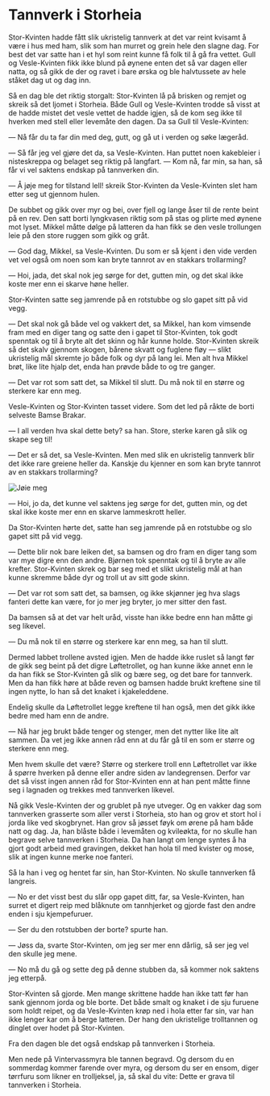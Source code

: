 # Tannverk i Storheia

Stor-Kvinten hadde fått slik ukristelig tannverk at det var reint kvisamt å være i hus med ham, slik som han murret og grein hele den slagne dag. For best det var satte han i et hyl som reint kunne få folk til å gå fra vettet. Gull og Vesle-Kvinten fikk ikke blund på øynene enten det så var dagen eller natta, og så gikk de der og ravet i bare ørska og ble halvtussete av hele ståket dag ut og dag inn.

Så en dag ble det riktig storgalt: Stor-Kvinten lå på brisken og remjet og skreik så det ljomet i Storheia. Både Gull og Vesle-Kvinten trodde så visst at de hadde mistet det vesle vettet de hadde igjen, så de kom seg ikke til hverken med stell eller levemåte den dagen. Da sa Gull til Vesle-Kvinten:

— Nå får du ta far din med deg, gutt, og gå ut i verden og søke lægeråd.

— Så får jeg vel gjøre det da, sa Vesle-Kvinten. Han puttet noen kakebleier i nisteskreppa og belaget seg riktig på langfart. — Kom nå, far min, sa han, så får vi vel saktens endskap på tannverken din.

— Å jøje meg for tilstand lell! skreik Stor-Kvinten da Vesle-Kvinten slet ham etter seg ut gjennom hulen.

De subbet og gikk over myr og bei, over fjell og lange åser til de rente beint på en rev. Den satt borti lyngkvasen riktig som på stas og plirte med øynene mot lyset. Mikkel måtte dølge på latteren da han fikk se den vesle trollungen leie på den store ruggen som gikk og gråt.

— God dag, Mikkel, sa Vesle-Kvinten. Du som er så kjent i den vide verden vet vel også om noen som kan bryte tannrot av en stakkars trollarming?

— Hoi, jada, det skal nok jeg sørge for det, gutten min, og det skal ikke koste mer enn ei skarve høne heller.

Stor-Kvinten satte seg jamrende på en rotstubbe og slo gapet sitt på vid vegg.

— Det skal nok gå både vel og vakkert det, sa Mikkel, han kom vimsende fram med en diger tang og satte den i gapet til Stor-Kvinten, tok godt spenntak og til å bryte alt det skinn og hår kunne holde. Stor-Kvinten skreik så det skalv gjennom skogen, bårene skvatt og fuglene fløy — slikt ukristelig mål skremte jo både folk og dyr på lang lei. Men alt hva Mikkel brøt, like lite hjalp det, enda han prøvde både to og tre ganger.

— Det var rot som satt det, sa Mikkel til slutt. Du må nok til en større og sterkere kar enn meg.

Vesle-Kvinten og Stor-Kvinten tasset videre. Som det led på råkte de borti selveste Bamse Brakar.

— I all verden hva skal dette bety? sa han. Store, sterke karen gå slik og skape seg til!

— Det er så det, sa Vesle-Kvinten. Men med slik en ukristelig tannverk blir det ikke rare greiene heller da. Kanskje du kjenner en som kan bryte tannrot av en stakkars trollarming?

![Jøie meg](./tannverk.png)

— Hoi, jo da, det kunne vel saktens jeg sørge for det, gutten min, og det skal ikke koste mer enn en skarve lammeskrott heller.

Da Stor-Kvinten hørte det, satte han seg jamrende på en rotstubbe og slo gapet sitt på vid vegg.

— Dette blir nok bare leiken det, sa bamsen og dro fram en diger tang som var mye digre enn den andre. Bjørnen tok spenntak og til å bryte av alle krefter. Stor-Kvinten skrek og bar seg med et slikt ukristelig mål at han kunne skremme både dyr og troll ut av sitt gode skinn.

— Det var rot som satt det, sa bamsen, og ikke skjønner jeg hva slags fanteri dette kan være, for jo mer jeg bryter, jo mer sitter den fast.

Da bamsen så at det var helt uråd, visste han ikke bedre enn han måtte gi seg likevel.

— Du må nok til en større og sterkere kar enn meg, sa han til slutt.

Dermed labbet trollene avsted igjen. Men de hadde ikke ruslet så langt før de gikk seg beint på det digre Løftetrollet, og han kunne ikke annet enn le da han fikk se Stor-Kvinten gå slik og bære seg, og det bare for tannverk. Men da han fikk høre at både reven og bamsen hadde brukt kreftene sine til ingen nytte, lo han så det knaket i kjakeleddene.

Endelig skulle da Løftetrollet legge kreftene til han også, men det gikk ikke bedre med ham enn de andre.

— Nå har jeg brukt både tenger og stenger, men det nytter like lite alt sammen. Da vet jeg ikke annen råd enn at du får gå til en som er større og sterkere enn meg.

Men hvem skulle det være? Større og sterkere troll enn Løftetrollet var ikke å spørre hverken på denne eller andre siden av landegrensen. Derfor var det så visst ingen annen råd for Stor-Kvinten enn at han pent måtte finne seg i lagnaden og trekkes med tannverken likevel.

Nå gikk Vesle-Kvinten der og grublet på nye utveger. Og en vakker dag som tannverken grasserte som aller verst i Storheia, sto han og grov et stort hol i jorda like ved skogbrynet. Han grov så jøsset føyk om ørene på ham både natt og dag. Ja, han blåste både i levemåten og kvileøkta, for no skulle han begrave selve tannverken i Storheia. Da han langt om lenge syntes å ha gjort godt arbeid med gravingen, dekket han hola til med kvister og mose, slik at ingen kunne merke noe fanteri.

Så la han i veg og hentet far sin, han Stor-Kvinten. No skulle tannverken få langreis.

— No er det visst best du slår opp gapet ditt, far, sa Vesle-Kvinten, han surret et digert reip med blåknute om tannhjerket og gjorde fast den andre enden i sju kjempefuruer.

— Ser du den rotstubben der borte? spurte han.

— Jøss da, svarte Stor-Kvinten, om jeg ser mer enn dårlig, så ser jeg vel den skulle jeg mene.

— No må du gå og sette deg på denne stubben da, så kommer nok saktens jeg etterpå.

Stor-Kvinten så gjorde. Men mange skrittene hadde han ikke tatt før han sank gjennom jorda og ble borte. Det både smalt og knaket i de sju furuene som holdt reipet, og da Vesle-Kvinten krøp ned i hola etter far sin, var han ikke lenger kar om å berge latteren. Der hang den ukristelige trolltannen og dinglet over hodet på Stor-Kvinten.

Fra den dagen ble det også endskap på tannverken i Storheia.

Men nede på Vintervassmyra ble tannen begravd. Og dersom du en sommerdag kommer farende over myra, og dersom du ser en ensom, diger tørrfuru som likner en trolljeksel, ja, så skal du vite: Dette er grava til tannverken i Storheia.

